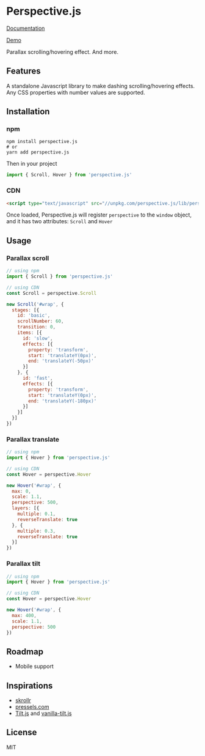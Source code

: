 # Perspective.js

[Documentation](http://leopoldthecoder.github.io/Perspective)

[Demo](http://leopoldthecoder.github.io/Perspective/examples)

Parallax scrolling/hovering effect. And more.

## Features
A standalone Javascript library to make dashing scrolling/hovering effects. Any CSS properties with number values are supported.

## Installation
### npm
```shell
npm install perspective.js
# or
yarn add perspective.js
```

Then in your project
```javascript
import { Scroll, Hover } from 'perspective.js'
```

### CDN
```html
<script type="text/javascript" src="//unpkg.com/perspective.js/lib/perspective.js"></script>
```
Once loaded, Perspective.js will register `perspective` to the `window` object, and it has two attributes: `Scroll` and `Hover`

## Usage
### Parallax scroll
```javascript
// using npm
import { Scroll } from 'perspective.js'

// using CDN
const Scroll = perspective.Scroll

new Scroll('#wrap', {
  stages: [{
    id: 'basic',
    scrollNumber: 60,
    transition: 0,
    items: [{
      id: 'slow',
      effects: [{
        property: 'transform',
        start: 'translateY(0px)',
        end: 'translateY(-50px)'
      }]
    }, {
      id: 'fast',
      effects: [{
        property: 'transform',
        start: 'translateY(0px)',
        end: 'translateY(-180px)'
      }]
    }]
  }]
})
```

### Parallax translate
```javascript
// using npm
import { Hover } from 'perspective.js'

// using CDN
const Hover = perspective.Hover

new Hover('#wrap', {
  max: 0,
  scale: 1.1,
  perspective: 500,
  layers: [{
    multiple: 0.1,
    reverseTranslate: true
  }, {
    multiple: 0.3,
    reverseTranslate: true
  }]
})
```

### Parallax tilt
```javascript
// using npm
import { Hover } from 'perspective.js'

// using CDN
const Hover = perspective.Hover

new Hover('#wrap', {
  max: 400,
  scale: 1.1,
  perspective: 500
})
```

## Roadmap
- Mobile support

## Inspirations
- [skrollr](https://github.com/Prinzhorn/skrollr)
- [pressels.com](http://pressels.com/)
- [Tilt.js](https://github.com/gijsroge/tilt.js) and [vanilla-tilt.js](https://github.com/micku7zu/vanilla-tilt.js)

## License
MIT
